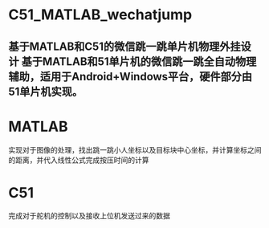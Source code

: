 # C51_MATLAB_wechatjump
基于MATLAB和C51的微信跳一跳单片机物理外挂设计
基于MATLAB和51单片机的微信跳一跳全自动物理辅助，适用于Android+Windows平台，硬件部分由51单片机实现。
------
# MATLAB
实现对于图像的处理，找出跳一跳小人坐标以及目标块中心坐标，并计算坐标之间的距离，并代入线性公式完成按压时间的计算
# C51
完成对于舵机的控制以及接收上位机发送过来的数据
